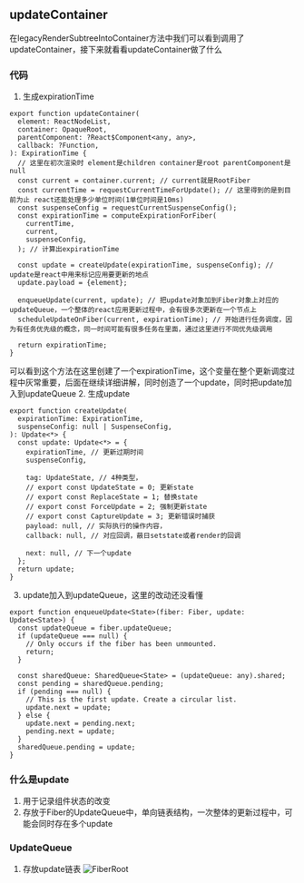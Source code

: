 ## updateContainer
在legacyRenderSubtreeIntoContainer方法中我们可以看到调用了updateContainer，接下来就看看updateContainer做了什么
### 代码
1. 生成expirationTime
```
export function updateContainer(
  element: ReactNodeList,
  container: OpaqueRoot,
  parentComponent: ?React$Component<any, any>,
  callback: ?Function,
): ExpirationTime {
  // 这里在初次渲染时 element是children container是root parentComponent是null
  const current = container.current; // current就是RootFiber
  const currentTime = requestCurrentTimeForUpdate(); // 这里得到的是到目前为止 react还能处理多少单位时间(1单位时间是10ms)
  const suspenseConfig = requestCurrentSuspenseConfig();
  const expirationTime = computeExpirationForFiber(
    currentTime,
    current,
    suspenseConfig,
  ); // 计算出expirationTime

  const update = createUpdate(expirationTime, suspenseConfig); // update是react中用来标记应用要更新的地点
  update.payload = {element};

  enqueueUpdate(current, update); // 把update对象加到Fiber对象上对应的updateQueue，一个整体的react应用更新过程中，会有很多次更新在一个节点上
  scheduleUpdateOnFiber(current, expirationTime); // 开始进行任务调度，因为有任务优先级的概念，同一时间可能有很多任务在里面，通过这里进行不同优先级调用

  return expirationTime;
}
```
可以看到这个方法在这里创建了一个expirationTime，这个变量在整个更新调度过程中灰常重要，后面在继续详细讲解，同时创造了一个update，同时把update加入到updateQueue
2. 生成update
```
export function createUpdate(
  expirationTime: ExpirationTime,
  suspenseConfig: null | SuspenseConfig,
): Update<*> {
  const update: Update<*> = {
    expirationTime, // 更新过期时间
    suspenseConfig,

    tag: UpdateState, // 4种类型，
    // export const UpdateState = 0; 更新state
    // export const ReplaceState = 1; 替换state
    // export const ForceUpdate = 2; 强制更新state
    // export const CaptureUpdate = 3; 更新错误时捕获
    payload: null, // 实际执行的操作内容，
    callback: null, // 对应回调，蔽日setstate或者render的回调

    next: null, // 下一个update
  };
  return update;
}
```
3. update加入到updateQueue，这里的改动还没看懂
```
export function enqueueUpdate<State>(fiber: Fiber, update: Update<State>) {
  const updateQueue = fiber.updateQueue;
  if (updateQueue === null) {
    // Only occurs if the fiber has been unmounted.
    return;
  }

  const sharedQueue: SharedQueue<State> = (updateQueue: any).shared;
  const pending = sharedQueue.pending;
  if (pending === null) {
    // This is the first update. Create a circular list.
    update.next = update;
  } else {
    update.next = pending.next;
    pending.next = update;
  }
  sharedQueue.pending = update;
}
```
### 什么是update
1. 用于记录组件状态的改变
2. 存放于Fiber的UpdateQueue中，单向链表结构，一次整体的更新过程中，可能会同时存在多个update
### UpdateQueue
1. 存放update链表
![FiberRoot](./image/updateQueue.png)